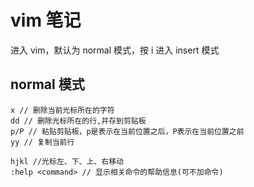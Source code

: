 # vim 笔记

进入 vim，默认为 normal 模式，按 i 进入 insert 模式

## normal 模式

```vim
x // 删除当前光标所在的字符
dd // 删除光标所在的行,并存到剪贴板
p/P // 粘贴剪贴板，p是表示在当前位置之后，P表示在当前位置之前
yy // 复制当前行

hjkl //光标左、下、上、右移动
:help <command> // 显示相关命令的帮助信息(可不加命令)
```
